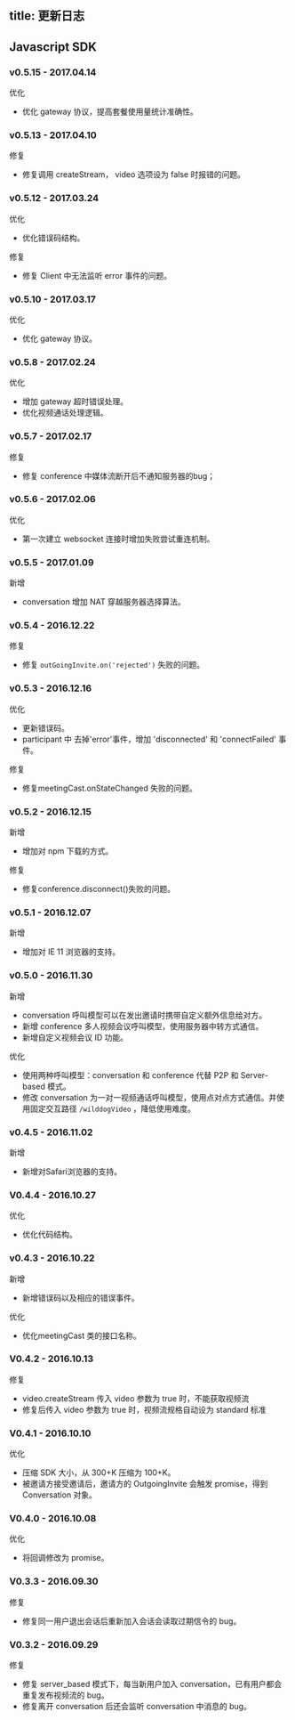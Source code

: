 
title: 更新日志
---

## Javascript SDK

### v0.5.15 - 2017.04.14

<span class="changelog optimize">优化</span>

- 优化 gateway 协议，提高套餐使用量统计准确性。

### v0.5.13 - 2017.04.10

<span class="changelog fix">修复</span>

- 修复调用 createStream， video 选项设为 false 时报错的问题。

### v0.5.12 - 2017.03.24

<span class="changelog optimize">优化</span>

- 优化错误码结构。

<span class="changelog fix">修复</span>

- 修复 Client 中无法监听 error 事件的问题。

### v0.5.10 - 2017.03.17

<span class="changelog optimize">优化</span>

- 优化 gateway 协议。

### v0.5.8 - 2017.02.24

<span class="changelog optimize">优化</span>

- 增加 gateway 超时错误处理。
- 优化视频通话处理逻辑。

### v0.5.7 - 2017.02.17

<span class="changelog fix">修复</span>

- 修复 conference 中媒体流断开后不通知服务器的bug；

### v0.5.6 - 2017.02.06

<span class="changelog optimize">优化</span>

- 第一次建立 websocket 连接时增加失败尝试重连机制。

### v0.5.5 - 2017.01.09

<span class="changelog add">新增</span>

- conversation 增加 NAT 穿越服务器选择算法。

### v0.5.4 - 2016.12.22

<span class="changelog fix">修复</span>

- 修复 `outGoingInvite.on('rejected')` 失败的问题。

### v0.5.3 - 2016.12.16

<span class="changelog optimize">优化</span>

- 更新错误码。
- participant 中 去掉'error'事件，增加 'disconnected' 和 'connectFailed' 事件。

<span class="changelog fix">修复</span>

- 修复meetingCast.onStateChanged 失败的问题。

### v0.5.2 - 2016.12.15

<span class="changelog add">新增</span>

- 增加对 npm 下载的方式。

<span class="changelog fix">修复</span>

- 修复conference.disconnect()失败的问题。

### v0.5.1 - 2016.12.07

<span class="changelog add">新增</span>

- 增加对 IE 11 浏览器的支持。

### v0.5.0 - 2016.11.30

<span class="changelog add">新增</span>

- conversation 呼叫模型可以在发出邀请时携带自定义额外信息给对方。
- 新增 conference 多人视频会议呼叫模型，使用服务器中转方式通信。
- 新增自定义视频会议 ID 功能。

<span class="changelog optimize">优化</span>

- 使用两种呼叫模型：conversation 和 conference 代替 P2P 和 Server-based 模式。
- 修改 conversation 为一对一视频通话呼叫模型，使用点对点方式通信。并使用固定交互路径 `/wilddogVideo` ，降低使用难度。

### v0.4.5 - 2016.11.02

<span class="changelog add">新增</span>

- 新增对Safari浏览器的支持。

### V0.4.4 - 2016.10.27

<span class="changelog optimize">优化</span>

- 优化代码结构。

### v0.4.3 - 2016.10.22

<span class="changelog add">新增</span>

- 新增错误码以及相应的错误事件。

<span class="changelog optimize">优化</span>

- 优化meetingCast 类的接口名称。

### V0.4.2 - 2016.10.13

<span class="changelog fix">修复</span>

- video.createStream 传入 video 参数为 true 时，不能获取视频流
- 修复后传入 video 参数为 true 时，视频流规格自动设为 standard 标准

### V0.4.1 - 2016.10.10

<span class="changelog optimize">优化</span>

- 压缩 SDK 大小，从 300+K 压缩为 100+K。
- 被邀请方接受邀请后，邀请方的 OutgoingInvite 会触发 promise，得到 Conversation 对象。

### V0.4.0 - 2016.10.08

<span class="changelog optimize">优化</span>

- 将回调修改为 promise。

### V0.3.3 - 2016.09.30

<span class="changelog fix">修复</span>

- 修复同一用户退出会话后重新加入会话会读取过期信令的 bug。

### V0.3.2 - 2016.09.29

<span class="changelog fix">修复</span>

- 修复 server_based 模式下，每当新用户加入 conversation，已有用户都会重复发布视频流的 bug。
- 修复离开 conversation 后还会监听 conversation 中消息的 bug。
